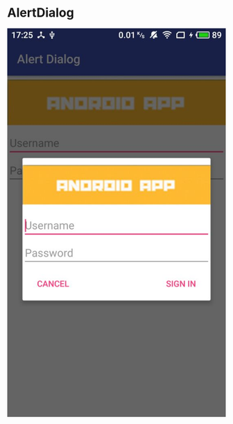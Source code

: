 # AlertDialog
![](https://github.com/yy2018y/AlertDialog/blob/master/image/QQ%E5%9B%BE%E7%89%8720190410172627.jpg)
